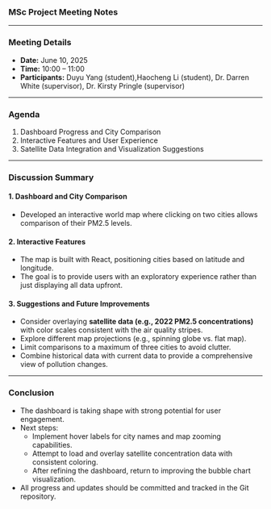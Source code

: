 ### MSc Project Meeting Notes

---

### Meeting Details  
- **Date:** June 10, 2025  
- **Time:** 10:00 – 11:00  
- **Participants:** Duyu Yang (student),Haocheng Li (student), Dr. Darren White (supervisor), Dr. Kirsty Pringle (supervisor)  

---

### Agenda  
1. Dashboard Progress and City Comparison  
2. Interactive Features and User Experience  
3. Satellite Data Integration and Visualization Suggestions  

---

### Discussion Summary  

#### 1. Dashboard and City Comparison  
- Developed an interactive world map where clicking on two cities allows comparison of their PM2.5 levels.

#### 2. Interactive Features  
- The map is built with React, positioning cities based on latitude and longitude.  
- The goal is to provide users with an exploratory experience rather than just displaying all data upfront.

#### 3. Suggestions and Future Improvements  
- Consider overlaying **satellite data (e.g., 2022 PM2.5 concentrations)** with color scales consistent with the air quality stripes.  
- Explore different map projections (e.g., spinning globe vs. flat map).  
- Limit comparisons to a maximum of three cities to avoid clutter.  
- Combine historical data with current data to provide a comprehensive view of pollution changes.

---

### Conclusion  
- The dashboard is taking shape with strong potential for user engagement.  
- Next steps:  
  - Implement hover labels for city names and map zooming capabilities.  
  - Attempt to load and overlay satellite concentration data with consistent coloring.  
  - After refining the dashboard, return to improving the bubble chart visualization.  
- All progress and updates should be committed and tracked in the Git repository.
